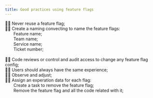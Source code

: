 ```yaml
---
title: Good practices using feature flags
---
```


☝🏽 Never reuse a feature flag;<br/>
☝🏽 Create a naming convecting to name the feature flags:<br/>
&emsp;&emsp;Feature name;<br/>
&emsp;&emsp;Team name;<br/>
&emsp;&emsp;Service name;<br/>
&emsp;&emsp;Ticket number;<br/>
<br/>
☝🏽 Code reviews or control and audit access to change any feature flag config;<br/>
☝🏽 Users should always have the same experience;<br/>
☝🏽 Observe and adjust;<br/>
☝🏽 Assign an experation data for each flag:<br/>
&emsp;&emsp;Create a task to remove the feature flag;<br/>
&emsp;&emsp;Remove the feature flag and all the code related with it;<br/>
